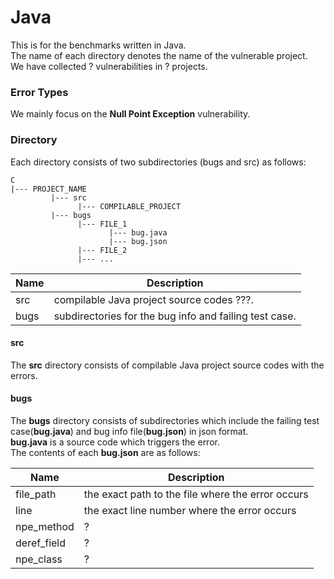 Java
========

This is for the benchmarks written in Java.  
The name of each directory denotes the name of the vulnerable project.  
We have collected ? vulnerabilities in ? projects.

### Error Types

We mainly focus on the **Null Point Exception** vulnerability.

### Directory

Each directory consists of two subdirectories (bugs and src) as follows:

```
C
|--- PROJECT_NAME
         |--- src 
               |--- COMPILABLE_PROJECT
         |--- bugs
               |--- FILE_1
                      |--- bug.java
                      |--- bug.json
               |--- FILE_2
               |--- ...
```

Name | Description
---- | -----------
src  | compilable Java project source codes ???.
bugs | subdirectories for the bug info and failing test case.

#### src
The **src** directory consists of compilable Java project source codes with the errors.  

#### bugs
The **bugs** directory consists of subdirectories which include the failing test case(**bug.java**) and bug info file(**bug.json**) in json format.  
**bug.java** is a source code which triggers the error.  
The contents of each **bug.json** are as follows:

Name        | Description
----------- | -----------
file_path   | the exact path to the file where the error occurs
line        | the exact line number where the error occurs
npe_method  | ?
deref_field | ?
npe_class   | ? 
